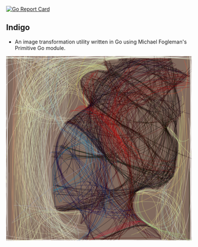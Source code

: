 [![Go Report Card](https://goreportcard.com/badge/github.com/diop/indigo)](https://goreportcard.com/report/github.com/diop/indigo)

## Indigo
* An image transformation utility written in Go using Michael Fogleman's Primitive Go module.

![Afro Futurism](images/out/afro.png)



